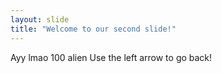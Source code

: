 ```yaml
---
layout: slide
title: "Welcome to our second slide!"
---
```

Ayy lmao 100 alien
Use the left arrow to go back!
